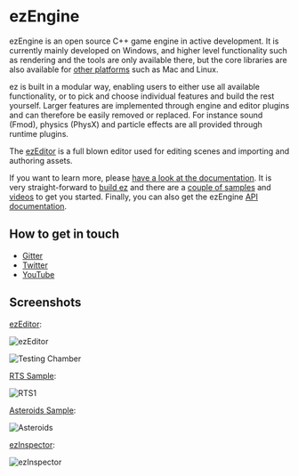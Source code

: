 # ezEngine

ezEngine is an open source C++ game engine in active development. It is currently mainly developed on Windows, and higher level functionality such as rendering and the tools are only available there, but the core libraries are also available for [other platforms](https://ezengine.github.io/docs/build/supported-platforms.html) such as Mac and Linux.

ez is built in a modular way, enabling users to either use all available functionality, or to pick and choose individual features and build the rest yourself. Larger features are implemented through engine and editor plugins and can therefore be easily removed or replaced. For instance sound (Fmod), physics (PhysX) and particle effects are all provided through runtime plugins.

The [ezEditor](https://github.com/ezEngine/ezEngine/wiki/ezEditor) is a full blown editor used for editing scenes and importing and authoring assets.

If you want to learn more, please [have a look at the documentation](https://ezengine.github.io/docs). It is very straight-forward to [build ez](https://ezengine.github.io/docs/build/building-ez.html) and there are a [couple of samples](https://ezengine.github.io/docs/#samples) and [videos](https://ezengine.github.io/docs/appendix/videos.html) to get you started. Finally, you can also get the ezEngine [API documentation](https://ezengine.github.io/docs/api-docs/api-docs.html).

## How to get in touch

* [Gitter](https://gitter.im/ezEngine/community)
* [Twitter](https://twitter.com/ezengineproject)
* [YouTube](https://www.youtube.com/channel/UCPoIG0ohCnCdIrCid00u15w)

## Screenshots

[ezEditor](https://github.com/ezEngine/ezEngine/wiki/ezEditor):

![ezEditor](https://raw.githubusercontent.com/wiki/ezEngine/ezEngine/editor/ezEditor.jpg)

![Testing Chamber](https://raw.githubusercontent.com/wiki/ezEngine/ezEngine/samples/TC1.jpg)

[RTS Sample](https://github.com/ezEngine/ezEngine/wiki/RTS-Game-Plugin):

![RTS1](https://raw.githubusercontent.com/wiki/ezEngine/ezEngine/samples/RTS1.jpg)

[Asteroids Sample](https://github.com/ezEngine/ezEngine/wiki/Asteroids-Sample):

![Asteroids](https://raw.githubusercontent.com/wiki/ezEngine/ezEngine/samples/Asteroids1.jpg)

[ezInspector](https://github.com/ezEngine/ezEngine/wiki/ezInspector):

![ezInspector](https://raw.githubusercontent.com/wiki/ezEngine/ezEngine/tools/ezInspector.jpg)
